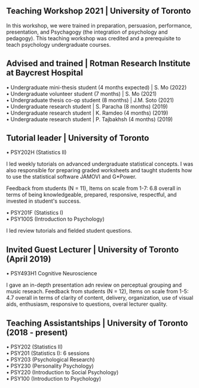 ## Teaching Workshop 2021 | University of Toronto
In this workshop, we were trained in preparation, persuasion, performance, presentation,
and Psychagogy (the integration of psychology and pedagogy). This teaching workshop
was credited and a prerequisite to teach psychology undergraduate courses.

## Advised and trained | Rotman Research Institute at Baycrest Hospital
•	Undergraduate mini-thesis student (4 months expected) | S. Mo (2022)\
•	Undergraduate volunteer student (7 months) | S. Mo (2021)\
•	Undergraduate thesis co-op student (8 months) | J.M. Soto (2021)\
•	Undergraduate research student | S. Paracha (8 months) (2019)\
•	Undergraduate research student | K. Ramdeo (4 months) (2019)\
•	Undergraduate research student | P. Tajbakhsh (4 months) (2019)

## Tutorial leader | University of Toronto 
•	PSY202H (Statistics II)

I led weekly tutorials on advanced undergraduate statistical concepts. I was also responsible for preparing graded worksheets and taught students how to use the statistical software JAMOVI and G*Power.

Feedback from students (N = 11), Items on scale from 1-7: 6.8 overall in terms of being knowledgeable, prepared, responsive, respectful, and invested in student's success.

•	PSY201F (Statistics I)\
•	PSY100S (Introduction to Psychology)

I led review tutorials and fielded student questions. 

## Invited Guest Lecturer | University of Toronto (April 2019)
•	PSY493H1 Cognitive Neuroscience

I gave an in-depth presentation adn review on perceptual grouping and music reseach. 
Feedback from students (N = 12), Items on scale from 1-5: 4.7 overall in terms of clarity of content, delivery, organization, use of visual aids, enthusiasm, responsive to questions, overal lecturer quality.


## Teaching Assistantships | University of Toronto (2018 - present)
•	PSY202 (Statistics II)\
•	PSY201 (Statistics I): 6 sessions\
•	PSY203 (Psychological Research)\
•	PSY230 (Personality Psychology)\
•	PSY220 (Introduction to Social Psychology)\
•	PSY100 (Introduction to Psychology)
